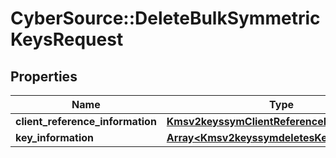 # CyberSource::DeleteBulkSymmetricKeysRequest

## Properties
Name | Type | Description | Notes
------------ | ------------- | ------------- | -------------
**client_reference_information** | [**Kmsv2keyssymClientReferenceInformation**](Kmsv2keyssymClientReferenceInformation.md) |  | [optional] 
**key_information** | [**Array&lt;Kmsv2keyssymdeletesKeyInformation&gt;**](Kmsv2keyssymdeletesKeyInformation.md) |  | [optional] 


